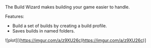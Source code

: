 The Build Wizard makes building your game easier to handle.

Features:
- Build a set of builds by creating a build profile.
- Saves builds in named folders.

![plot][(https://imgur.com/a/z9XU26c)https://imgur.com/a/z9XU26c)]
